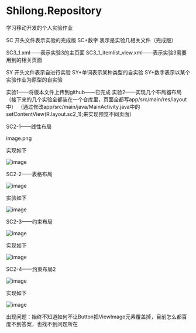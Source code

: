 # Shilong.Repository
学习移动开发的个人实验作业

SC 开头文件表示实验的完成版
SC+数字 表示是实验几相关文件（完成版）

SC3_1.xml——表示实验3的主页面
SC3_1_itemlist_view.xml——表示实验3需要用到的相关页面

SY 开头文件表示自进行实验
SY+单词表示某种类型的自实验
SY+数字表示以某个实验作业为原型的自实验



实验1——将版本文件上传到github——已完成
实验2——实现几个布局器布局
  （接下来的几个实验全都装在一个仓库里，页面全都写app/src/main/res/layout中）
    （通过修改app/src/main/java/MainActivity.java中的setContentView(R.layout.sc2_1);来实现预览不同页面）
    
SC2-1——线性布局

image.png

实现如下

![image](https://user-images.githubusercontent.com/38639268/198065199-1802a3c7-cf56-4452-88ea-75372fb25d55.png)


SC2-2——表格布局

![image](https://user-images.githubusercontent.com/38639268/198065198-c21bdbc4-3a30-49f9-8a36-4486dc177c01.png)

实验如下

![image](https://user-images.githubusercontent.com/38639268/198064972-a93aab22-618c-46df-9053-b4c968939f77.png)

SC2-3——约束布局

![image](https://user-images.githubusercontent.com/38639268/198065524-0d88c77e-4a2d-4dfe-8e1e-d480f0c00fc1.png)

实现如下

![image](https://user-images.githubusercontent.com/38639268/198065563-89c82ddf-a984-422d-a749-bcc91ac43ad1.png)

SC2-4——约束布局2

![image](https://user-images.githubusercontent.com/38639268/198065675-0966096b-6bea-48b3-ba9f-16cc8df27e73.png)

实现如下

![image](https://user-images.githubusercontent.com/38639268/198065731-247544f7-a564-46b8-a928-7353721c63bf.png)

出现问题：始终不知道如何不让Button把ViewImage元素覆盖掉，目前怎么都百度不到答案，也找不到问题所在

